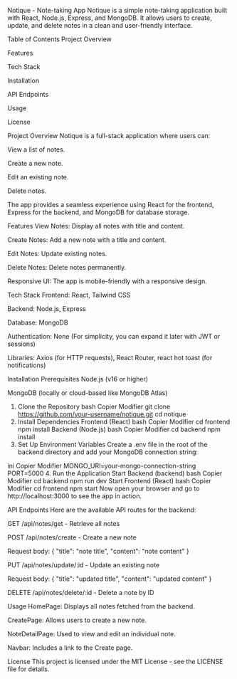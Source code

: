 Notique - Note-taking App
Notique is a simple note-taking application built with React, Node.js, Express, and MongoDB. It allows users to create, update, and delete notes in a clean and user-friendly interface.

Table of Contents
Project Overview

Features

Tech Stack

Installation

API Endpoints

Usage

License

Project Overview
Notique is a full-stack application where users can:

View a list of notes.

Create a new note.

Edit an existing note.

Delete notes.

The app provides a seamless experience using React for the frontend, Express for the backend, and MongoDB for database storage.

Features
View Notes: Display all notes with title and content.

Create Notes: Add a new note with a title and content.

Edit Notes: Update existing notes.

Delete Notes: Delete notes permanently.

Responsive UI: The app is mobile-friendly with a responsive design.

Tech Stack
Frontend: React, Tailwind CSS

Backend: Node.js, Express

Database: MongoDB

Authentication: None (For simplicity, you can expand it later with JWT or sessions)

Libraries: Axios (for HTTP requests), React Router, react hot toast (for notifications)

Installation
Prerequisites
Node.js (v16 or higher)

MongoDB (locally or cloud-based like MongoDB Atlas)

1. Clone the Repository
bash
Copier
Modifier
git clone https://github.com/your-username/notique.git
cd notique
2. Install Dependencies
Frontend (React)
bash
Copier
Modifier
cd frontend
npm install
Backend (Node.js)
bash
Copier
Modifier
cd backend
npm install
3. Set Up Environment Variables
Create a .env file in the root of the backend directory and add your MongoDB connection string:

ini
Copier
Modifier
MONGO_URI=your-mongo-connection-string
PORT=5000
4. Run the Application
Start Backend (backend)
bash
Copier
Modifier
cd backend
npm run dev
Start Frontend (React)
bash
Copier
Modifier
cd frontend
npm start
Now open your browser and go to http://localhost:3000 to see the app in action.

API Endpoints
Here are the available API routes for the backend:

GET /api/notes/get - Retrieve all notes

POST /api/notes/create - Create a new note

Request body: { "title": "note title", "content": "note content" }

PUT /api/notes/update/:id - Update an existing note

Request body: { "title": "updated title", "content": "updated content" }

DELETE /api/notes/delete/:id - Delete a note by ID

Usage
HomePage: Displays all notes fetched from the backend.

CreatePage: Allows users to create a new note.

NoteDetailPage: Used to view and edit an individual note.

Navbar: Includes a link to the Create page.

License
This project is licensed under the MIT License - see the LICENSE file for details.
